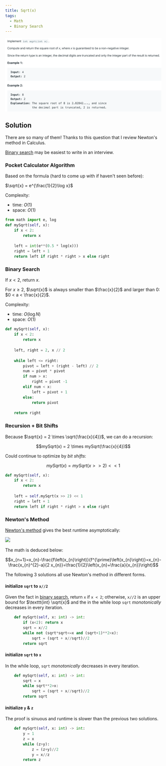 ```yaml
---
title: Sqrt(x)
tags:
  - Math
  - Binary Search
---
```


<img class="medium-zoom" src="/algo/sqrtx.png" alt="https://leetcode.com/problems/sqrtx">

## Solution

There are so many of them! Thanks to this question that I review Newton's method in Calculus.

[Binary search](#binary-search) may be easiest to write in an interview.

### Pocket Calculator Algorithm

Based on the formula (hard to come up with if haven't seen before):

$\sqrt{x} = e^{\frac{1}{2}\log x}$

Complexity:

- time: $O(1)$
- space: $O(1)$

```py
from math import e, log
def mySqrt(self, x):
    if x < 2:
        return x

    left = int(e**(0.5 * log(x)))
    right = left + 1
    return left if right * right > x else right
```

### Binary Search

If $x < 2$, return $x$.

For $x \ge 2$, $\sqrt{x}$ is always smaller than $\frac{x}{2}$ and larger than 0: $0 < a < \frac{x}{2}$.

Complexity:

- time: $O(\log N)$
- space: $O(1)$

```py
def mySqrt(self, x):
    if x < 2:
        return x

    left, right = 2, x // 2

    while left <= right:
        pivot = left + (right - left) // 2
        num = pivot * pivot
        if num > x:
            right = pivot -1
        elif num < x:
            left = pivot + 1
        else:
            return pivot

    return right
```

### Recursion + Bit Shifts

Because $\sqrt{x} = 2 \times \sqrt{\frac{x}{4}}$, we can do a recursion:

$$mySqrt(x) = 2 \times mySqrt(\frac{x}{4})$$

Could continue to optimize by _bit shifts_:

$$mySqrt(x)=mySqrt(x> >2)< <1$$

```py
def mySqrt(self, x):
    if x < 2:
        return x

    left = self.mySqrt(x >> 2) << 1
    right = left + 1
    return left if right * right > x else right
```

### Newton's Method

[Newton's method](https://en.wikipedia.org/wiki/Newton%27s_method#Square_root_of_a_number) gives the best runtime asymptotically:

<img class="medium-zoom" src="https://leetcode.com/articles/Figures/69/cp.png">

The math is deduced below:

$$x_{n+1}=x_{n}-\frac{f\left(x_{n}\right)}{f^{\prime}\left(x_{n}\right)}=x_{n}-\frac{x_{n}^{2}-a}{2 x_{n}}=\frac{1}{2}\left(x_{n}+\frac{a}{x_{n}}\right)$$

The following 3 solutions all use Newton's method in different forms.

#### initialize `sqrt` to `x//2`

Given the fact in [binary search](#binary-search), return `x` if `x < 2`; otherwise, `x//2` is an upper bound for $\texttt{int} \sqrt{x}$ and the in the while loop `sqrt` _monotonically_ decreases in every iteration.

```py
    def mySqrt(self, x: int) -> int:
        if (x<2): return x
        sqrt = x//2
        while not (sqrt*sqrt<=x and (sqrt+1)**2>x):
            sqrt = (sqrt + x//sqrt)//2
        return sqrt
```

#### initialize `sqrt` to `x`

In the while loop, `sqrt` _monotonically_ decreases in every iteration.

```py
    def mySqrt(self, x: int) -> int:
        sqrt = x
        while sqrt**2>x:
            sqrt = (sqrt + x//sqrt)//2
        return sqrt
```

#### initialize `y` & `z`

The proof is sinuous and runtime is slower than the previous two solutions.

```py
    def mySqrt(self, x: int) -> int:
        y = 1
        z = x
        while (z>y):
            z = (z+y)//2
            y = x//z
        return z
```
